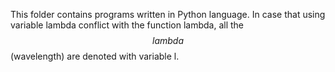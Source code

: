 This folder contains programs written in Python language.
In case that using variable lambda conflict with the function lambda, all the $$lambda$$(wavelength) are denoted with variable l.
